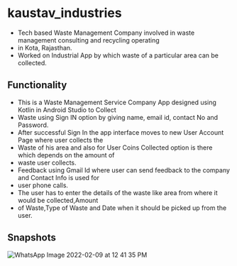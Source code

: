 # kaustav_industries
- Tech based Waste Management Company involved in waste management consulting and recycling operating
- in Kota, Rajasthan.
- Worked on Industrial App by which waste of a particular area can be collected.

## Functionality
- This is a Waste Management Service Company App designed using Kotlin in Android Studio to Collect 
- Waste using Sign IN option by giving name, email id, contact No and Password.
- After successful Sign In the app interface moves to new User Account Page where user collects the 
- Waste of his area and also for User Coins Collected option is there which depends on the amount of
- waste user collects.
- Feedback using Gmail Id where user can send feedback to the company and Contact Info  is used for 
- user phone calls.
- The user has to enter the details of the waste like area from where it would be collected,Amount 
- of Waste,Type of Waste and Date when it should be picked up from the user.


## Snapshots

![WhatsApp Image 2022-02-09 at 12 41 35 PM](https://user-images.githubusercontent.com/87956374/153144519-244d16b2-004e-452d-9b30-0802d0b97a87.jpeg)




